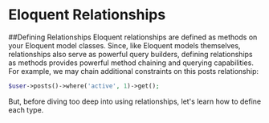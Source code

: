 # Eloquent Relationships

##Defining Relationships
Eloquent relationships are defined as methods on your Eloquent model classes. Since, like Eloquent models themselves, relationships also serve as powerful query builders, defining relationships as methods provides powerful method chaining and querying capabilities. For example, we may chain additional constraints on this posts relationship:
```php
$user->posts()->where('active', 1)->get();
```
But, before diving too deep into using relationships, let's learn how to define each type.
